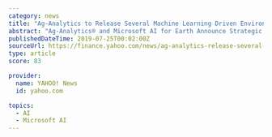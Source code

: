 ```yaml
---
category: news
title: "Ag-Analytics to Release Several Machine Learning Driven Environmental APIs on Azure, Supported by Microsoft's AI for Earth Program"
abstract: "Ag-Analytics® and Microsoft AI for Earth Announce Strategic Partnership ITHACA, N.Y., July 24, 2019 /PRNewswire/ -- Ag-Analytics®, through a new strategic partnership with Microsoft's AI for ..."
publishedDateTime: 2019-07-25T00:02:00Z
sourceUrl: https://finance.yahoo.com/news/ag-analytics-release-several-machine-212800002.html
type: article
score: 83

provider:
  name: YAHOO! News
  id: yahoo.com

topics:
  - AI
  - Microsoft AI
---
```

